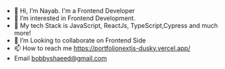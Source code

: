 - 👋 Hi, I’m Nayab. I'm a Frontend Developer
- 👀 I’m interested in Frontend Development.
- 🌱 My tech Stack is JavaScript, ReactJs, TypeScript,Cypress and much more!  
- 💞️ I’m Looking to collaborate on Frontend Side
- 📫 How to reach me https://portfolionextjs-dusky.vercel.app/
- Email bobbyshaeed@gmail.com
